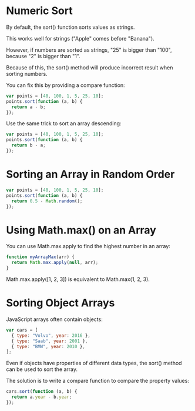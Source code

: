 # Numeric Sort

By default, the sort() function sorts values as strings.

This works well for strings ("Apple" comes before "Banana").

However, if numbers are sorted as strings, "25" is bigger than "100", because "2" is bigger than
"1".

Because of this, the sort() method will produce incorrect result when sorting numbers.

You can fix this by providing a compare function:

```js
var points = [40, 100, 1, 5, 25, 10];
points.sort(function (a, b) {
  return a - b;
});
```

Use the same trick to sort an array descending:

```js
var points = [40, 100, 1, 5, 25, 10];
points.sort(function (a, b) {
  return b - a;
});
```

# Sorting an Array in Random Order

```js
var points = [40, 100, 1, 5, 25, 10];
points.sort(function (a, b) {
  return 0.5 - Math.random();
});
```

# Using Math.max() on an Array

You can use Math.max.apply to find the highest number in an array:

```js
function myArrayMax(arr) {
  return Math.max.apply(null, arr);
}
```

Math.max.apply([1, 2, 3]) is equivalent to Math.max(1, 2, 3).

# Sorting Object Arrays

JavaScript arrays often contain objects:

```js
var cars = [
  { type: "Volvo", year: 2016 },
  { type: "Saab", year: 2001 },
  { type: "BMW", year: 2010 },
];
```

Even if objects have properties of different data types, the sort() method can be used to sort the
array.

The solution is to write a compare function to compare the property values:

```js
cars.sort(function (a, b) {
  return a.year - b.year;
});
```

